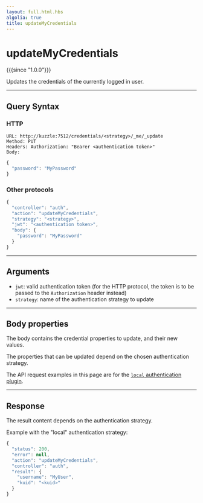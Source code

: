```yaml
---
layout: full.html.hbs
algolia: true
title: updateMyCredentials
---
```


# updateMyCredentials

{{{since "1.0.0"}}}

Updates the credentials of the currently logged in user.

---

## Query Syntax

### HTTP

```http
URL: http://kuzzle:7512/credentials/<strategy>/_me/_update
Method: PUT  
Headers: Authorization: "Bearer <authentication token>"  
Body:
```

```js
{
  "password": "MyPassword"
}
```

### Other protocols

```javascript
{
  "controller": "auth",
  "action": "updateMyCredentials",
  "strategy": "<strategy>",
  "jwt": "<authentication token>",
  "body": {
    "password": "MyPassword"
  }
}
```

---

## Arguments

* `jwt`: valid authentication token (for the HTTP protocol, the token is to be passed to the `Authorization` header instead)
* `strategy`: name of the authentication strategy to update

---

## Body properties

The body contains the credential properties to update, and their new values.

The properties that can be updated depend on the chosen authentication strategy.

The API request examples in this page are for the [`local` authentication plugin](https://github.com/kuzzleio/kuzzle-plugin-auth-passport-local).

---

## Response

The result content depends on the authentication strategy. 

Example with the "local" authentication strategy:

```js
{
  "status": 200,
  "error": null,
  "action": "updateMyCredentials",
  "controller": "auth",
  "result": {
    "username": "MyUser",
    "kuid": "<kuid>"
  }
}
```
